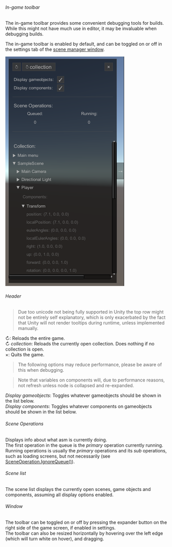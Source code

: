 ###### In-game toolbar

The in-game toolbar provides some convenient debugging tools for builds.\
While this might not have much use in editor, it may be invaluable when debugging builds.

The in-game toolbar is enabled by default, and can be toggled on or off in the settings tab of the [scene manager window](SceneManagerWindow.md).

![](image/in-game-toolbar.png)

###### Header
> Due too unicode not being fully supported in Unity the top row might not be entirely self explanatory, which is only exacerbated by the fact that Unity will not render tooltips during runtime, unless implemented manually.

↻: Reloads the entire game.\
↻ *collection*: Reloads the currently open collection. Does nothing if no collection is open.\
×: Quits the game.

> The following options may reduce performance, please be aware of this when debugging.

> Note that variables on components will, due to performance reasons, not refresh unless node is collapsed and re-expanded.

*Display gameobjects*: Toggles whatever gameobjects should be shown in the list below.\
*Display components*: Toggles whatever components on gameobjects should be shown in the list below.

###### Scene Operations
Displays info about what asm is currently doing.\
The first operation in the queue is the *primary* operation currently running.\
Running operations is usually the *primary* operations and its *sub* operations, such as loading screens, but not necessarily (see [SceneOperation.IgnoreQueue()](SceneOperation.md#methods)).

###### Scene list
The scene list displays the currently open scenes, game objects and components, assuming all display options enabled.

###### Window
The toolbar can be toggled on or off by pressing the expander button on the right side of the game screen, if enabled in settings.\
The toolbar can also be resized horizontally by hovering over the left edge (which will turn white on hover), and dragging.
